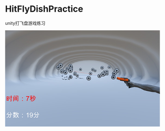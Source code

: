 # HitFlyDishPractice
unity打飞盘游戏练习

![image](https://github.com/6ag/HitFlyDishPractice/blob/master/1.jpg)

